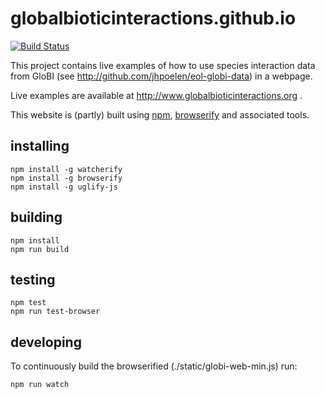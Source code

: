 globalbioticinteractions.github.io
==================
[![Build Status](https://travis-ci.org/globalbioticinteractions/globalbioticinteractions.github.io.svg?branch=master)](https://travis-ci.org/globalbioticinteractions/globalbioticinteractions.github.io)

This project contains live examples of how to use species interaction data from GloBI (see http://github.com/jhpoelen/eol-globi-data) in a webpage.

Live examples are available at http://www.globalbioticinteractions.org .



This website is (partly) built using [npm](https://npmjs.org), [browserify](https://www.npmjs.com/package/browserify) and associated tools.

## installing

```
npm install -g watcherify
npm install -g browserify
npm install -g uglify-js
```

## building

```
npm install
npm run build
```

## testing

```
npm test
npm run test-browser
```

## developing
To continuously build the browserified (./static/globi-web-min.js) run:
```
npm run watch
```